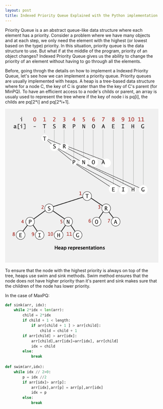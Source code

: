 ```yaml
---
layout: post
title: Indexed Priority Queue Explained with the Python implementation!
---
```


Priority Queue is a an abstract queue-like data structure where each element has a priority. Consider a problem where we have many objects and at each step, we only need the element with the highest (or lowest based on the type) priority. In this situation, priority queue is the data structure to use. But what if at the middle of the program, priority of an object changes? Indexed Priority Queue gives us the ability to change the priority of an element without having to go through all the elements.  

Before, going throgh the details on how to implement a Indexed Priority Queue, let's see how we can implement a priority queue. Priority queues are usually implemented with heaps. A heap is a tree-based data structure where for a node C, the key of C is grater than the the key of C's parent (for MinPQ). To have an efficient access to a node's childs or parent, an array is usualy used to represent the tree where if the key of node i is pq[i], the childs are pq[2\*i] and pq[2\*i+1].


!["Heap Img"](https://raw.githubusercontent.com/mkhoshpa/mkhoshpa.github.io/master/images/Heap.png?style=centerme)

To ensure that the node with the highest priority is always on top of the tree, heaps use swim and sink methods. Swim method ensures that the node does not have higher priority than it's parent and sink makes sure that the children of the node has lower priority.


In the case of MaxPQ:
```python
def sink(arr, idx):
    while 2*idx < len(arr):
        child = 2*idx
        if child + 1 < length:
            if arr[child + 1 ] > arr[child]:
                child = child + 1
        if arr[child] > arr[idx]:
            arr[child],arr[idx]=arr[idx], arr[child]
            idx = child
        else:
            break
            
def swim(arr,idx):
    while idx // 2>0:
        p = idx //2
        if arr[idx]> arr[p]:
            arr[idx],arr[p] = arr[p],arr[idx]
            idx = p
        else:
            break
```
